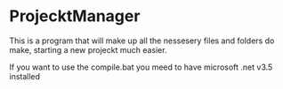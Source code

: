 # ProjecktManager
This is a program that will make up all the nessesery files and folders do make, starting a new projeckt much easier.


If you want to use the compile.bat you meed to have microsoft .net v3.5 installed
